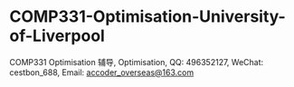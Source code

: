 # COMP331-Optimisation-University-of-Liverpool
COMP331 Optimisation 辅导, Optimisation, QQ: 496352127, WeChat: cestbon_688, Email: accoder_overseas@163.com
